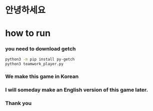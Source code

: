 안녕하세요
=======

# how to run
### you need to download getch

```sh
python3 -m pip install py-getch
python3 teamwork_player.py
```

### We make this game in Korean
### I will someday make an English version of this game later.
### Thank you
